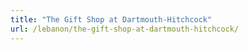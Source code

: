 ```yaml
---
title: "The Gift Shop at Dartmouth-Hitchcock"
url: /lebanon/the-gift-shop-at-dartmouth-hitchcock/
---
```

